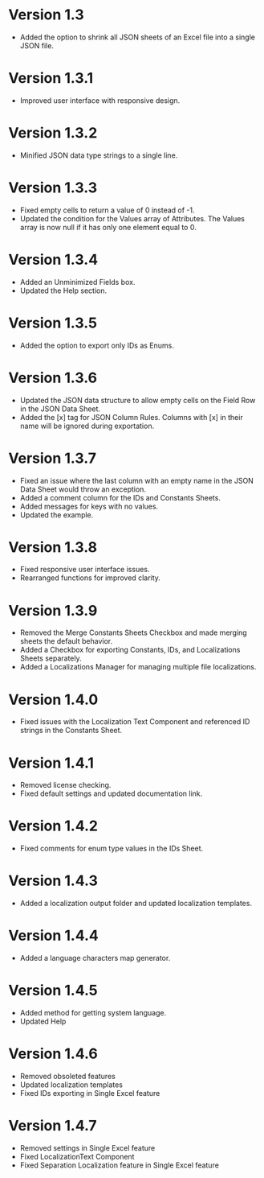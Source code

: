 # Version 1.3
- Added the option to shrink all JSON sheets of an Excel file into a single JSON file.

# Version 1.3.1
- Improved user interface with responsive design.

# Version 1.3.2
- Minified JSON data type strings to a single line.

# Version 1.3.3
- Fixed empty cells to return a value of 0 instead of -1.
- Updated the condition for the Values array of Attributes. The Values array is now null if it has only one element equal to 0.

# Version 1.3.4
- Added an Unminimized Fields box.
- Updated the Help section.

# Version 1.3.5
- Added the option to export only IDs as Enums.

# Version 1.3.6
- Updated the JSON data structure to allow empty cells on the Field Row in the JSON Data Sheet.
- Added the [x] tag for JSON Column Rules. Columns with [x] in their name will be ignored during exportation.

# Version 1.3.7
- Fixed an issue where the last column with an empty name in the JSON Data Sheet would throw an exception.
- Added a comment column for the IDs and Constants Sheets.
- Added messages for keys with no values.
- Updated the example.

# Version 1.3.8
- Fixed responsive user interface issues.
- Rearranged functions for improved clarity.

# Version 1.3.9
- Removed the Merge Constants Sheets Checkbox and made merging sheets the default behavior.
- Added a Checkbox for exporting Constants, IDs, and Localizations Sheets separately.
- Added a Localizations Manager for managing multiple file localizations.

# Version 1.4.0
- Fixed issues with the Localization Text Component and referenced ID strings in the Constants Sheet.

# Version 1.4.1
- Removed license checking.
- Fixed default settings and updated documentation link.

# Version 1.4.2
- Fixed comments for enum type values in the IDs Sheet.

# Version 1.4.3
- Added a localization output folder and updated localization templates.

# Version 1.4.4
- Added a language characters map generator.

# Version 1.4.5
- Added method for getting system language.
- Updated Help

# Version 1.4.6
- Removed obsoleted features
- Updated localization templates
- Fixed IDs exporting in Single Excel feature

# Version 1.4.7
- Removed settings in Single Excel feature
- Fixed LocalizationText Component
- Fixed Separation Localization feature in Single Excel feature
